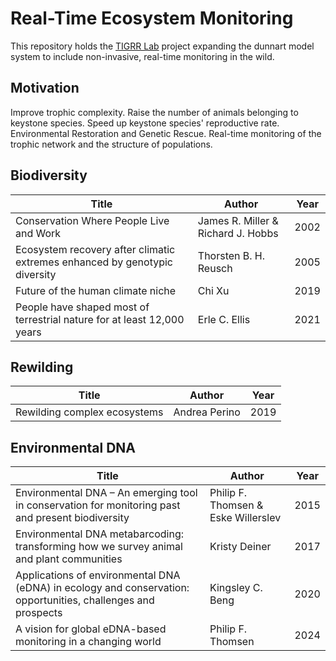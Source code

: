 # Real-Time Ecosystem Monitoring

This repository holds the [TIGRR Lab](https://tigrrlab.science.unimelb.edu.au/) project expanding the dunnart model system to include non-invasive, real-time monitoring in the wild.

## Motivation

Improve trophic complexity. Raise the number of animals belonging to keystone species. Speed up keystone species' reproductive rate. Environmental Restoration and Genetic Rescue. Real-time monitoring of the trophic network and the structure of populations.

## Biodiversity

|Title |Author |Year|
|------|-------|----|
|Conservation Where People Live and Work |James R. Miller & Richard J. Hobbs |2002 |
|Ecosystem recovery after climatic extremes enhanced by genotypic diversity |Thorsten B. H. Reusch |2005 |
|Future of the human climate niche |Chi Xu |2019 |
|People have shaped most of terrestrial nature for at least 12,000 years |Erle C. Ellis |2021 |

## Rewilding

|Title |Author |Year|
|------|-------|----|
|Rewilding complex ecosystems |Andrea Perino |2019 |

## Environmental DNA

|Title |Author |Year|
|------|-------|----|
|Environmental DNA – An emerging tool in conservation for monitoring past and present biodiversity |Philip F. Thomsen & Eske Willerslev |2015
|Environmental DNA metabarcoding: transforming how we survey animal and plant communities |Kristy Deiner |2017 |
|Applications of environmental DNA (eDNA) in ecology and conservation: opportunities, challenges and prospects |Kingsley C. Beng |2020 |
|A vision for global eDNA-based monitoring in a changing world |Philip F. Thomsen |2024 |




